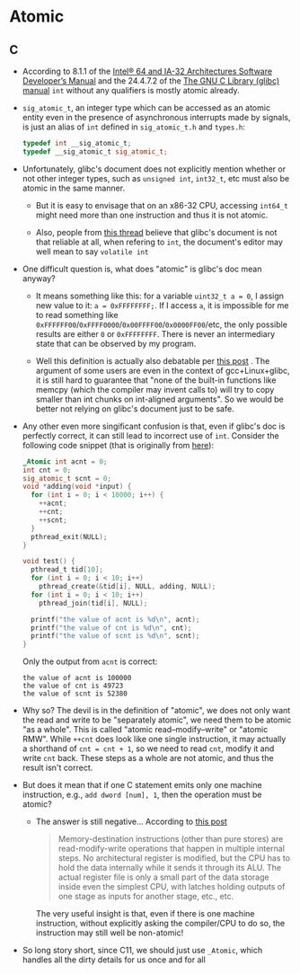 # Atomic

## C

- According to 8.1.1 of the
  [Intel® 64 and IA-32 Architectures Software Developer’s Manual](https://www.intel.com/content/dam/www/public/us/en/documents/manuals/64-ia-32-architectures-software-developer-vol-3a-part-1-manual.pdf)
  and the 24.4.7.2 of the
  [The GNU C Library (glibc) manual](https://www.gnu.org/software/libc/manual/html_node/Atomic-Types.html)
  `int` without any qualifiers is mostly atomic already.

- `sig_atomic_t`, an integer type which can be accessed as an atomic entity
  even in the presence of asynchronous interrupts made by signals, is just
  an alias of `int` defined in `sig_atomic_t.h` and `types.h`:

  ```C
  typedef int __sig_atomic_t;
  typedef __sig_atomic_t sig_atomic_t;
  ```

- Unfortunately, glibc's document does not explicitly mention whether or not
  other integer types, such as `unsigned int`, `int32_t`, etc must also be atomic
  in the same manner.

  - But it is easy to envisage that on an x86-32 CPU, accessing `int64_t` might
    need more than one instruction and thus it is not atomic.

  - Also, people from
    [this thread](https://stackoverflow.com/questions/77262636/atomic-operation-with-glibc-c-different-from-atomic?noredirect=1#comment136222958_77262636)
    believe that glibc's document is not that
    reliable at all, when refering to `int`, the document's editor may well
    mean to say `volatile int`

- One difficult question is, what does "atomic" is glibc's doc mean anyway?

  - It means something like this: for a variable `uint32_t a = 0`, I
    assign new value to it: `a = 0xFFFFFFFF;`. If I access `a`, it is
    impossible for me to read something like
    `0xFFFFFF00`/`0xFFFF0000`/`0x00FFFF00`/`0x0000FF00`/etc,
    the only possible results are either `0` or `0xFFFFFFFF`. There is never
    an intermediary state that can be observed by my program.

  - Well this definition is actually also debatable per
    [this post](https://stackoverflow.com/questions/77262636/atomic-operation-with-glibc-c-different-from-atomic?noredirect=1#comment136222958_77262636)
    . The argument of some users are even in the context of gcc+Linux+glibc,
    it is still hard to guarantee that "none of the built-in functions like
    memcpy (which the compiler may invent calls to) will try to copy smaller
    than int chunks on int-aligned arguments". So we would be better not
    relying on glibc's document just to be safe.

- Any other even more singificant confusion is that, even if glibc's doc is
  perfectly correct, it can still lead to incorrect use of `int`. Consider
  the following code snippet (that is originally from
  [here](https://lumian2015.github.io/lockFreeProgramming/c11-features-in-currency.html)):

  ```C
  _Atomic int acnt = 0;
  int cnt = 0;
  sig_atomic_t scnt = 0;
  void *adding(void *input) {
    for (int i = 0; i < 10000; i++) {
      ++acnt;
      ++cnt;
      ++scnt;
    }
    pthread_exit(NULL);
  }

  void test() {
    pthread_t tid[10];
    for (int i = 0; i < 10; i++)
      pthread_create(&tid[i], NULL, adding, NULL);
    for (int i = 0; i < 10; i++)
      pthread_join(tid[i], NULL);

    printf("the value of acnt is %d\n", acnt);
    printf("the value of cnt is %d\n", cnt);
    printf("the value of scnt is %d\n", scnt);
  }
  ```

  Only the output from `acnt` is correct:

  ```
  the value of acnt is 100000
  the value of cnt is 49723
  the value of scnt is 52380
  ```

- Why so? The devil is in the definition of "atomic", we does not only want
  the read and write to be "separately atomic", we need them to be atomic
  "as a whole". This is called "atomic read–modify–write" or "atomic RMW".
  While `++cnt` does look like one single instruction, it may actually a
  shorthand of `cnt = cnt + 1`, so we need to read `cnt`, modify it and write
  `cnt` back. These steps as a whole are not atomic, and thus the result
  isn't correct.
- But does it mean that if one C statement emits only one machine instruction,
  e.g., `add dword [num], 1`, then the operation must be atomic?

  - The answer is still negative... According to
    [this post](https://stackoverflow.com/questions/39393850/is-incrementing-an-int-effectively-atomic-in-specific-cases)

    > Memory-destination instructions (other than pure stores) are
    > read-modify-write operations that happen in multiple internal steps.
    > No architectural register is modified, but the CPU has to hold the data
    > internally while it sends it through its ALU. The actual register file
    > is only a small part of the data storage inside even the simplest CPU,
    > with latches holding outputs of one stage as inputs for another stage,
    > etc., etc.

    The very useful insight is that, even if there is one machine instruction,
    without explicitly asking the compiler/CPU to do so, the instruction may
    still well be non-atomic!

- So long story short, since C11, we should just use `_Atomic`, which
  handles all the dirty details for us once and for all
